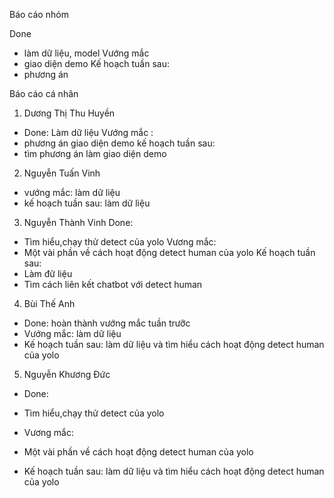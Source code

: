 
Báo cáo nhóm

Done
 * làm dữ liệu, model
Vướng mắc
 * giao diện demo
Kế hoạch tuần sau:
 * phương án
 
Báo cáo cá nhân
1. Dương Thị Thu Huyền
 * Done: Làm dữ liệu
Vướng mắc :
 * phương án giao diện demo
kế hoạch tuần sau: 
 * tìm phương án làm giao diện demo
 2. Nguyễn Tuấn Vinh
 * vướng mắc: làm dữ liệu
 * kế hoạch tuần sau: làm dữ liệu
 3. Nguyễn Thành Vinh
  Done: 
 - Tìm hiểu,chạy thử detect của yolo
  Vương mắc: 
 - Một vài phần về cách hoạt động detect human của yolo
 Kế hoạch tuần sau:
 - Làm đữ liệu
 - Tìm cách liên kết chatbot với detect human
4. Bùi Thế Anh
* Done: hoàn thành vướng mắc tuần trưỡc
* Vướng mắc: làm dữ liệu
* Kế hoạch tuần sau: làm dữ liệu và tìm hiểu cách hoạt động detect human của yolo
5. Nguyễn Khương Đức
* Done:
 - Tìm hiểu,chạy thử detect của yolo
* Vương mắc:
 - Một vài phần về cách hoạt động detect human của yolo
* Kế hoạch tuần sau: làm dữ liệu và tìm hiểu cách hoạt động detect human của yolo 
